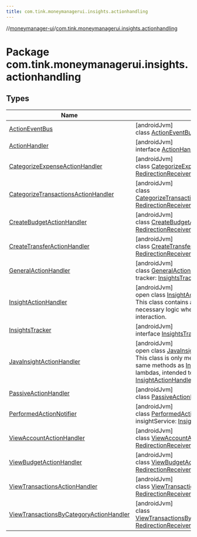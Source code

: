 ```yaml
---
title: com.tink.moneymanagerui.insights.actionhandling
---
```

//[moneymanager-ui](../../index.html)/[com.tink.moneymanagerui.insights.actionhandling](index.html)



# Package com.tink.moneymanagerui.insights.actionhandling



## Types


| Name | Summary |
|---|---|
| [ActionEventBus](-action-event-bus/index.html) | [androidJvm]<br>class [ActionEventBus](-action-event-bus/index.html)@Injectconstructor |
| [ActionHandler](-action-handler/index.html) | [androidJvm]<br>interface [ActionHandler](-action-handler/index.html) |
| [CategorizeExpenseActionHandler](-categorize-expense-action-handler/index.html) | [androidJvm]<br>class [CategorizeExpenseActionHandler](-categorize-expense-action-handler/index.html)@Injectconstructor(redirectionReceiver: [RedirectionReceiver](../se.tink.android.redirection/-redirection-receiver/index.html)) : [ActionHandler](-action-handler/index.html) |
| [CategorizeTransactionsActionHandler](-categorize-transactions-action-handler/index.html) | [androidJvm]<br>class [CategorizeTransactionsActionHandler](-categorize-transactions-action-handler/index.html)@Injectconstructor(redirectionReceiver: [RedirectionReceiver](../se.tink.android.redirection/-redirection-receiver/index.html)) : [ActionHandler](-action-handler/index.html) |
| [CreateBudgetActionHandler](-create-budget-action-handler/index.html) | [androidJvm]<br>class [CreateBudgetActionHandler](-create-budget-action-handler/index.html)@Injectconstructor(redirectionReceiver: [RedirectionReceiver](../se.tink.android.redirection/-redirection-receiver/index.html)) : [ActionHandler](-action-handler/index.html) |
| [CreateTransferActionHandler](-create-transfer-action-handler/index.html) | [androidJvm]<br>class [CreateTransferActionHandler](-create-transfer-action-handler/index.html)@Injectconstructor(redirectionReceiver: [RedirectionReceiver](../se.tink.android.redirection/-redirection-receiver/index.html)) : [ActionHandler](-action-handler/index.html) |
| [GeneralActionHandler](-general-action-handler/index.html) | [androidJvm]<br>class [GeneralActionHandler](-general-action-handler/index.html)@Injectconstructor(val handlers: [Set](https://kotlinlang.org/api/latest/jvm/stdlib/kotlin.collections/-set/index.html)&lt;[ActionHandler](-action-handler/index.html)&gt;, tracker: [InsightsTracker](-insights-tracker/index.html), actionEventBus: [ActionEventBus](-action-event-bus/index.html)) : [ActionHandler](-action-handler/index.html) |
| [InsightActionHandler](-insight-action-handler/index.html) | [androidJvm]<br>open class [InsightActionHandler](-insight-action-handler/index.html)<br>This class contains a set of methods that you can implement to perform the necessary logic when a user selects an action for an insight that requires more user interaction. |
| [InsightsTracker](-insights-tracker/index.html) | [androidJvm]<br>interface [InsightsTracker](-insights-tracker/index.html) |
| [JavaInsightActionHandler](-java-insight-action-handler/index.html) | [androidJvm]<br>open class [JavaInsightActionHandler](-java-insight-action-handler/index.html)<br>This class is only meant to be used if you can't use [InsightActionHandler](-insight-action-handler/index.html). It has the same methods as [InsightActionHandler](-insight-action-handler/index.html) but uses explicit callbacks instead of lambdas, intended to be used if you're not using Kotlin. If will internally create an [InsightActionHandler](-insight-action-handler/index.html) |
| [PassiveActionHandler](-passive-action-handler/index.html) | [androidJvm]<br>class [PassiveActionHandler](-passive-action-handler/index.html)@Injectconstructor : [ActionHandler](-action-handler/index.html) |
| [PerformedActionNotifier](-performed-action-notifier/index.html) | [androidJvm]<br>class [PerformedActionNotifier](-performed-action-notifier/index.html)@Injectconstructor(eventBus: [ActionEventBus](-action-event-bus/index.html), insightService: [InsightService](../com.tink.service.insight/-insight-service/index.html), dispatcher: [DispatcherProvider](../com.tink.service.util/-dispatcher-provider/index.html)) |
| [ViewAccountActionHandler](-view-account-action-handler/index.html) | [androidJvm]<br>class [ViewAccountActionHandler](-view-account-action-handler/index.html)@Injectconstructor(redirectionReceiver: [RedirectionReceiver](../se.tink.android.redirection/-redirection-receiver/index.html)) : [ActionHandler](-action-handler/index.html) |
| [ViewBudgetActionHandler](-view-budget-action-handler/index.html) | [androidJvm]<br>class [ViewBudgetActionHandler](-view-budget-action-handler/index.html)@Injectconstructor(redirectionReceiver: [RedirectionReceiver](../se.tink.android.redirection/-redirection-receiver/index.html)) : [ActionHandler](-action-handler/index.html) |
| [ViewTransactionsActionHandler](-view-transactions-action-handler/index.html) | [androidJvm]<br>class [ViewTransactionsActionHandler](-view-transactions-action-handler/index.html)@Injectconstructor(redirectionReceiver: [RedirectionReceiver](../se.tink.android.redirection/-redirection-receiver/index.html)) : [ActionHandler](-action-handler/index.html) |
| [ViewTransactionsByCategoryActionHandler](-view-transactions-by-category-action-handler/index.html) | [androidJvm]<br>class [ViewTransactionsByCategoryActionHandler](-view-transactions-by-category-action-handler/index.html)@Injectconstructor(redirectionReceiver: [RedirectionReceiver](../se.tink.android.redirection/-redirection-receiver/index.html)) : [ActionHandler](-action-handler/index.html) |

